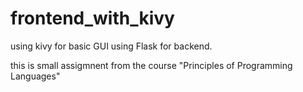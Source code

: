 # frontend_with_kivy
using kivy for basic GUI
using Flask for backend.

this is small assigmnent from the course "Principles of Programming Languages"
